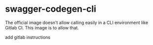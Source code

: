 
# swagger-codegen-cli

The official image doesn't allow calling easily in a CLI environment like Gitlab CI. This image is to allow that.

add gitlab instructions
